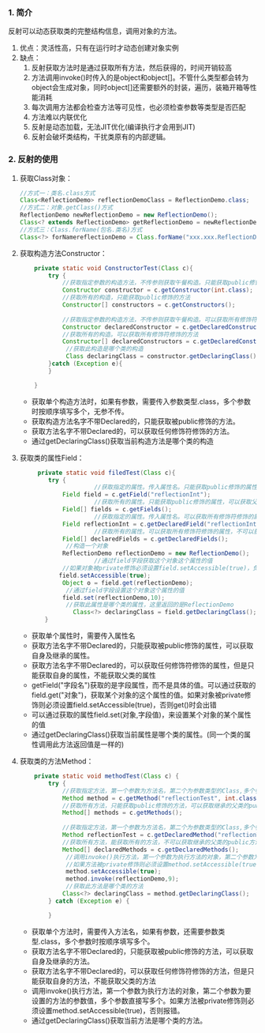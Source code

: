 ### 1. 简介

反射可以动态获取类的完整结构信息，调用对象的方法。

1. 优点：灵活性高，只有在运行时才动态创建对象实例
2. 缺点：
   1. 反射获取方法时是通过获取所有方法，然后获得的，时间开销较高
   2. 方法调用invoke()时传入的是object和object[]。不管什么类型都会转为object会生成对象，同时object[]还需要额外的封装，遍历，装箱开箱等性能消耗
   3. 每次调用方法都会检查方法等可见性，也必须检查参数等类型是否匹配
   4. 方法难以内联优化
   5. 反射是动态加载，无法JIT优化(编译执行才会用到JIT)
   6. 反射会破坏类结构，干扰类原有的内部逻辑。

### 2. 反射的使用

1. 获取Class对象：

   ```java
   //方式一：类名.class方式       
   Class<ReflectionDemo> reflectionDemoClass = ReflectionDemo.class;
   //方式二：对象.getClass()方式
   ReflectionDemo newReflectionDemo = new ReflectionDemo();
   Class<? extends ReflectionDemo> getReflectionDemo = newReflectionDemo.getClass();
   //方式三：Class.forName(包名.类名)方式
   Class<?> forNamereflectionDemo = Class.forName("xxx.xxx.ReflectionDemo");
   ```

2. 获取构造方法Constructor：

   ```java
       private static void ConstructorTest(Class c){
           try {
               //获取指定参数的构造方法，不传参则获取午餐构造。只能获取public修饰的方法
               Constructor constructor = c.getConstructor(int.class);
               //获取所有的构造，只能获取public修饰的方法
               Constructor[] constructors = c.getConstructors();
             
               //获取指定参数的构造方法，不传参则获取午餐构造。可以获取所有修饰符修饰的方法
               Constructor declaredConstructor = c.getDeclaredConstructor(int.class);
               //获取所有的构造。可以获取所有修饰符修饰的方法
               Constructor[] declaredConstructors = c.getDeclaredConstructors();
             	//获取此构造是哪个类的构造
             	Class declaringClass = constructor.getDeclaringClass();
           }catch (Exception e){
           }
   
       }
   ```

   - 获取单个构造方法时，如果有参数，需要传入参数类型.class，多个参数时按顺序填写多个，无参不传。
   - 获取构造方法名字不带Declared的，只能获取被public修饰的方法。
   - 获取方法名字不带Declared的，可以获取任何修饰符修饰的方法。
   - 通过getDeclaringClass()获取当前构造方法是哪个类的构造

3. 获取类的属性Field：

   ```java
   		private static void filedTest(Class c){
           try {
   						//获取指定的属性。传入属性名。只能获取public修饰的属性，可以获取继承的父类的属性
               Field field = c.getField("reflectionInt");
   						//获取所有的属性。只能获取public修饰的属性，可以获取父类的属性
               Field[] fields = c.getFields();
   						//获取指定的属性。传入属性名。可以获取所有修饰符修饰的属性，不可以获取继承的父类的属性
               Field reflectionInt = c.getDeclaredField("reflectionInt");
   						//获取所有的属性。可以获取所有修饰符修饰的属性，不可以获取父类的属性
               Field[] declaredFields = c.getDeclaredFields();
             	//构造一个对象
               ReflectionDemo reflectionDemo = new ReflectionDemo();
   						//通过field字段获取这个对象这个属性的值
               //如果对象被private修饰必须设置field.setAccessible(true)，负责无法访问get()会报错
           	  field.setAccessible(true);
               Object o = field.get(reflectionDemo);
             	//通过field字段设置这个对象这个属性的值
               field.set(reflectionDemo,10);
             	//获取此属性是哪个类的属性，这里返回的是ReflectionDemo
            	  Class<?> declaringClass = field.getDeclaringClass();
          }
   ```

   - 获取单个属性时，需要传入属性名
   - 获取方法名字不带Declared的，只能获取被public修饰的属性，可以获取自身及继承的属性。
   - 获取方法名字不带Declared的，可以获取任何修饰符修饰的属性，但是只能获取自身的属性，不能获取父类的属性
   - getField("字段名")获取的是字段属性，而不是具体的值。可以通过获取的field.get("对象")，获取某个对象的这个属性的值。如果对象被private修饰则必须设置field.setAccessible(true)，否则get()时会出错
   - 可以通过获取的属性field.set(对象,字段值)，来设置某个对象的某个属性的值
   - 通过getDeclaringClass()获取当前属性是哪个类的属性。(同一个类的属性调用此方法返回值是一样的)

4. 获取类的方法Method：

   ```java
       private static void methodTest(Class c) {
           try {
               //获取指定方法，第一个参数为方法名，第二个为参数类型的Class,多个参数的话，按顺序排列。只能获取public修饰的方法，可以获取继承的父类的public方法
               Method method = c.getMethod("reflectionTest", int.class);
               //获取所有方法，只能获取public修饰的方法，可以获取继承的父类的public方法
               Method[] methods = c.getMethods();
             
               //获取指定方法，第一个参数为方法名，第二个为参数类型的Class,多个参数的话，按顺序排列。能获取所有的方法，不可以获取继承的父类的public方法
               Method reflectionTest = c.getDeclaredMethod("reflectionTest", int.class);
               //获取所有方法，能获取所有的方法，不可以获取继承的父类的public方法
               Method[] declaredMethods = c.getDeclaredMethods();
             	//调用invoke()执行方法，第一个参数为执行方法的对象，第二个参数为要设置的方法的参数值
             	//如果方法被private修饰则必须设置method.setAccessible(true)，否则报错
             	method.setAccessible(true);
             	method.invoke(reflectionDemo,9);
             	//获取此方法是哪个类的方法
               Class<?> declaringClass = method.getDeclaringClass();
           } catch (Exception e) {
   
           }
   ```

   - 获取单个方法时，需要传入方法名，如果有参数，还需要参数类型.class，多个参数时按顺序填写多个。
   - 获取方法名字不带Declared的，只能获取被public修饰的方法，可以获取自身及继承的方法。
   - 获取方法名字不带Declared的，可以获取任何修饰符修饰的方法，但是只能获取自身的方法，不能获取父类的方法
   - 调用invoke()执行方法，第一个参数为执行方法的对象，第二个参数为要设置的方法的参数值，多个参数直接写多个。如果方法被private修饰则必须设置method.setAccessible(true)，否则报错。
   - 通过getDeclaringClass()获取当前方法是哪个类的方法。